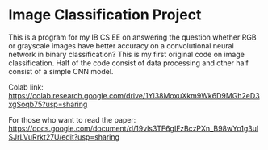 # Image Classification Project
This is a program for my IB CS EE on answering the question whether RGB or grayscale images have better accuracy on a convolutional neural network in binary classification? This is my first original code on image classification. Half of the code consist of data processing and other half consist of a simple CNN model. <br>

Colab link: https://colab.research.google.com/drive/1Yl38MoxuXkm9Wk6D9MGh2eD3xgSoqb75?usp=sharing

For those who want to read the paper: https://docs.google.com/document/d/19vls3TF6gIFzBczPXn_B98wYo1g3ulSJrLVuRrkt27U/edit?usp=sharing
